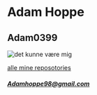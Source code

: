 # Adam Hoppe
## Adam0399
![det kunne være mig](https://user-images.githubusercontent.com/113335316/215455016-f6f9dff8-9e08-434a-92d5-26aeb422d9dd.png)

[alle mine reposotories](https://github.com/Adam0399?tab=repositories)

##### Adamhoppe98@gmail.com
